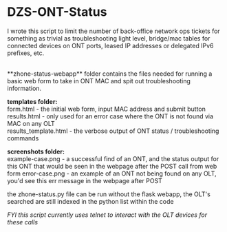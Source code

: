 # DZS-ONT-Status
I wrote this script to limit the number of back-office network ops tickets for something as trivial as troubleshooting light level, bridge/mac tables for connected devices on ONT ports, leased IP addresses or delegated IPv6 prefixes, etc. 

</br>
**zhone-status-webapp** folder contains the files needed for running a basic web form to take in ONT MAC and spit out troubleshooting information. 

**templates folder:** </br>
form.html - the initial web form, input MAC address and submit button </br>
results.html - only used for an error case where the ONT is not found via MAC on any OLT </br>
results_template.html - the verbose output of ONT status / troubleshooting commands </br>

**screenshots folder:** </br>
example-case.png - a successful find of an ONT, and the status output for this ONT that would be seen in the webpage after the POST call from web form
error-case.png - an example of an ONT not being found on any OLT, you'd see this err message in the webpage after POST

the zhone-status.py file can be run without the flask webapp, the OLT's searched are still indexed in the python list within the code 

*FYI this script currently uses telnet to interact with the OLT devices for these calls* 